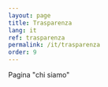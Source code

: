 ```yaml
---
layout: page
title: Trasparenza
lang: it
ref: trasparenza
permalink: /it/trasparenza
order: 9
---
```


Pagina "chi siamo"

